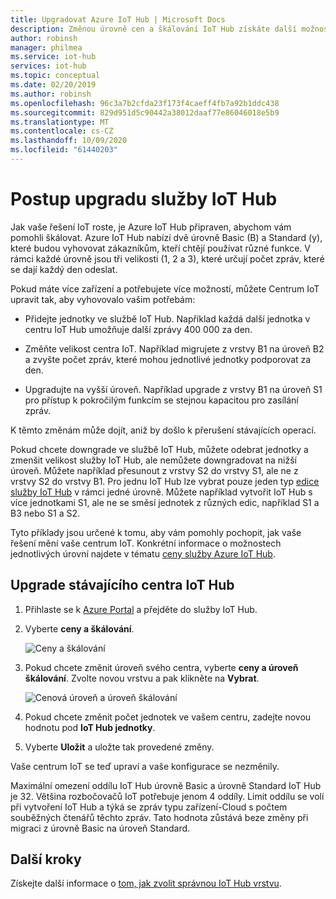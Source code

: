 ```yaml
---
title: Upgradovat Azure IoT Hub | Microsoft Docs
description: Změnou úrovně cen a škálování IoT Hub získáte další možnosti správy zpráv a zařízení.
author: robinsh
manager: philmea
ms.service: iot-hub
services: iot-hub
ms.topic: conceptual
ms.date: 02/20/2019
ms.author: robinsh
ms.openlocfilehash: 96c3a7b2cfda23f173f4caeff4fb7a92b1ddc438
ms.sourcegitcommit: 829d951d5c90442a38012daaf77e86046018e5b9
ms.translationtype: MT
ms.contentlocale: cs-CZ
ms.lasthandoff: 10/09/2020
ms.locfileid: "61440203"
---
```

# <a name="how-to-upgrade-your-iot-hub"></a>Postup upgradu služby IoT Hub

Jak vaše řešení IoT roste, je Azure IoT Hub připraven, abychom vám pomohli škálovat. Azure IoT Hub nabízí dvě úrovně Basic (B) a Standard (y), které budou vyhovovat zákazníkům, kteří chtějí používat různé funkce. V rámci každé úrovně jsou tři velikosti (1, 2 a 3), které určují počet zpráv, které se dají každý den odeslat.

Pokud máte více zařízení a potřebujete více možností, můžete Centrum IoT upravit tak, aby vyhovovalo vašim potřebám:

* Přidejte jednotky ve službě IoT Hub. Například každá další jednotka v centru IoT Hub umožňuje další zprávy 400 000 za den.

* Změňte velikost centra IoT. Například migrujete z vrstvy B1 na úroveň B2 a zvyšte počet zpráv, které mohou jednotlivé jednotky podporovat za den.

* Upgradujte na vyšší úroveň. Například upgrade z vrstvy B1 na úroveň S1 pro přístup k pokročilým funkcím se stejnou kapacitou pro zasílání zpráv.

K těmto změnám může dojít, aniž by došlo k přerušení stávajících operací.

Pokud chcete downgrade ve službě IoT Hub, můžete odebrat jednotky a zmenšit velikost služby IoT Hub, ale nemůžete downgradovat na nižší úroveň. Můžete například přesunout z vrstvy S2 do vrstvy S1, ale ne z vrstvy S2 do vrstvy B1. Pro jednu IoT Hub lze vybrat pouze jeden typ [edice služby IoT Hub](https://azure.microsoft.com/pricing/details/iot-hub/) v rámci jedné úrovně. Můžete například vytvořit IoT Hub s více jednotkami S1, ale ne se směsí jednotek z různých edic, například S1 a B3 nebo S1 a S2.

Tyto příklady jsou určené k tomu, aby vám pomohly pochopit, jak vaše řešení mění vaše centrum IoT. Konkrétní informace o možnostech jednotlivých úrovní najdete v tématu [ceny služby Azure IoT Hub](https://azure.microsoft.com/pricing/details/iot-hub/).

## <a name="upgrade-your-existing-iot-hub"></a>Upgrade stávajícího centra IoT Hub

1. Přihlaste se k [Azure Portal](https://portal.azure.com/) a přejděte do služby IoT Hub.

2. Vyberte **ceny a škálování**.

   ![Ceny a škálování](./media/iot-hub-upgrade/pricing-scale.png)

3. Pokud chcete změnit úroveň svého centra, vyberte **ceny a úroveň škálování**. Zvolte novou vrstvu a pak klikněte na **Vybrat**.

   ![Cenová úroveň a úroveň škálování](./media/iot-hub-upgrade/select-tier.png)

4. Pokud chcete změnit počet jednotek ve vašem centru, zadejte novou hodnotu pod **IoT Hub jednotky**.

5. Vyberte **Uložit** a uložte tak provedené změny.

Vaše centrum IoT se teď upraví a vaše konfigurace se nezměnily.

Maximální omezení oddílu IoT Hub úrovně Basic a úrovně Standard IoT Hub je 32. Většina rozbočovačů IoT potřebuje jenom 4 oddíly. Limit oddílu se volí při vytvoření IoT Hub a týká se zpráv typu zařízení-Cloud s počtem souběžných čtenářů těchto zpráv. Tato hodnota zůstává beze změny při migraci z úrovně Basic na úroveň Standard.

## <a name="next-steps"></a>Další kroky

Získejte další informace o [tom, jak zvolit správnou IoT Hub vrstvu](iot-hub-scaling.md).